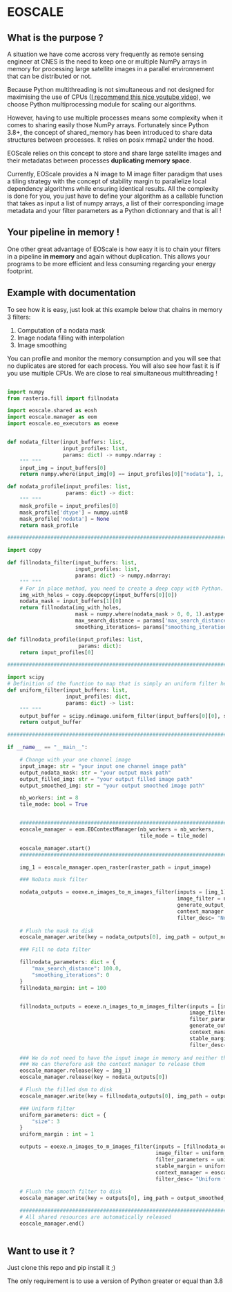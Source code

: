 # EOSCALE

## What is the purpose ?

A situation we have come accross very frequently as remote sensing engineer at CNES is the need to keep one or multiple NumPy arrays in memory for processing large satellite images in a parallel environnement that can be distributed or not.

Because Python multithreading is not simultaneous and not designed for maximising the use of CPUs ([I recommend this nice youtube video](https://www.youtube.com/watch?v=AZnGRKFUU0c)), we choose Python multiprocessing module for scaling our algorithms.

However, having to use multiple processes means some complexity when it comes to sharing easily those NumPy arrays. Fortunately since Python 3.8+, the concept of shared_memory has been introduced to share data structures between processes. It relies on posix mmap2 under the hood.

EOScale relies on this concept to store and share large satellite images and their metadatas between processes **duplicating memory space**.

Currently, EOScale provides a N image to M image filter paradigm that uses a tiling strategy with the concept of stability margin to parallelize local dependency algorithms while ensuring identical results. All the complexity is done for you, you just have to define your algorithm as a callable function that takes as input a list of numpy arrays, a list of their corresponding image metadata and your filter parameters as a Python dictionnary and that is all !

## Your pipeline in memory !

One other great advantage of EOScale is how easy it is to chain your filters in a pipeline **in memory** and again without duplication. This allows your programs to be more efficient and less consuming regarding your energy footprint. 

## Example with documentation

To see how it is easy, just look at this example below that chains in memory 3 filters:
1. Computation of a nodata mask
1. Image nodata filling with interpolation
1. Image smoothing

You can profile and monitor the memory consumption and you will see that no duplicates are stored for each process. You will also see how fast it is if you use multiple CPUs. We are close to real simultaneous multithreading !

```python

import numpy
from rasterio.fill import fillnodata

import eoscale.shared as eosh
import eoscale.manager as eom
import eoscale.eo_executors as eoexe


def nodata_filter(input_buffers: list, 
                  input_profiles: list, 
                  params: dict) -> numpy.ndarray :
    """ """
    input_img = input_buffers[0]
    return numpy.where(input_img[0] == input_profiles[0]["nodata"], 1, 0 ).astype(numpy.uint8)

def nodata_profile(input_profiles: list,
                   params: dict) -> dict:
    """ """
    mask_profile = input_profiles[0]
    mask_profile['dtype'] = numpy.uint8
    mask_profile['nodata'] = None
    return mask_profile

###############################################################################################

import copy

def fillnodata_filter(input_buffers: list,
                      input_profiles: list,
                      params: dict) -> numpy.ndarray:
    """ """
    # For in place method, you need to create a deep copy with Python.
    img_with_holes = copy.deepcopy(input_buffers[0][0])
    nodata_mask = input_buffers[1][0]
    return fillnodata(img_with_holes, 
                      mask = numpy.where(nodata_mask > 0, 0, 1).astype(numpy.uint8), 
                      max_search_distance = params['max_search_distance'],
                      smoothing_iterations= params["smoothing_iterations"])

def fillnodata_profile(input_profiles: list,
                       params: dict):
    return input_profiles[0]

###############################################################################################

import scipy
# Definition of the function to map that is simply an uniform filter here
def uniform_filter(input_buffers: list, 
                   input_profiles: dict, 
                   params: dict) -> list:
    """ """
    output_buffer = scipy.ndimage.uniform_filter(input_buffers[0][0], size=params["size"])
    return output_buffer

##############################################################################################

if __name__ == "__main__":

    # Change with your one channel image
    input_image: str = "your input one channel image path"
    output_nodata_mask: str = "your output mask path"
    output_filled_img: str = "your output filled image path"
    output_smoothed_img: str = "your output smoothed image path"

    nb_workers: int = 8
    tile_mode: bool = True


    #############################################################################################################################
    eoscale_manager = eom.EOContextManager(nb_workers = nb_workers, 
                                           tile_mode = tile_mode)

    eoscale_manager.start()
    #############################################################################################################################

    img_1 = eoscale_manager.open_raster(raster_path = input_image)

    ### NoData mask filter

    nodata_outputs = eoexe.n_images_to_m_images_filter(inputs = [img_1],
                                                       image_filter = nodata_filter,
                                                       generate_output_profiles = nodata_profile,
                                                       context_manager = eoscale_manager,
                                                       filter_desc= "Nodata processing...")
    
    # Flush the mask to disk
    eoscale_manager.write(key = nodata_outputs[0], img_path = output_nodata_mask)

    ### Fill no data filter

    fillnodata_parameters: dict = {
        "max_search_distance": 100.0,
        "smoothing_iterations": 0
    }
    fillnodata_margin: int = 100


    fillnodata_outputs = eoexe.n_images_to_m_images_filter(inputs = [img_1, nodata_outputs[0]],
                                                           image_filter = fillnodata_filter,
                                                           filter_parameters = fillnodata_parameters,
                                                           generate_output_profiles = fillnodata_profile,
                                                           context_manager = eoscale_manager,
                                                           stable_margin = fillnodata_margin,
                                                           filter_desc= "Fill nodata processing...")
    
    ### We do not need to have the input image in memory and neither the mask for the next filter
    ### We can therefore ask the context manager to release them
    eoscale_manager.release(key = img_1)
    eoscale_manager.release(key = nodata_outputs[0])

    # Flush the filled dsm to disk
    eoscale_manager.write(key = fillnodata_outputs[0], img_path = output_filled_img)

    ### Uniform filter
    uniform_parameters: dict = {
        "size": 3
    }
    uniform_margin : int = 1

    outputs = eoexe.n_images_to_m_images_filter(inputs = [fillnodata_outputs[0]], 
                                                image_filter = uniform_filter,
                                                filter_parameters = uniform_parameters,
                                                stable_margin = uniform_margin,
                                                context_manager = eoscale_manager,
                                                filter_desc= "Uniform filter processing...")
    
    # Flush the smooth filter to disk
    eoscale_manager.write(key = outputs[0], img_path = output_smoothed_img)

    #############################################################################################################################
    # All shared resources are automatically released
    eoscale_manager.end()



```

## Want to use it ?

Just clone this repo and pip install it ;)

The only requirement is to use a version of Python greater or equal than 3.8



